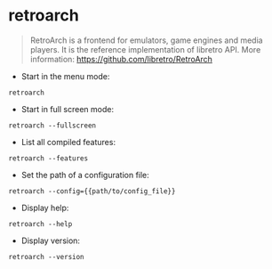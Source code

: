 # retroarch

> RetroArch is a frontend for emulators, game engines and media players.
> It is the reference implementation of libretro API.
> More information: <https://github.com/libretro/RetroArch>

- Start in the menu mode:

`retroarch`

- Start in full screen mode:

`retroarch --fullscreen`

- List all compiled features:

`retroarch --features`

- Set the path of a configuration file:

`retroarch --config={{path/to/config_file}}`

- Display help:

`retroarch --help`

- Display version:

`retroarch --version`
